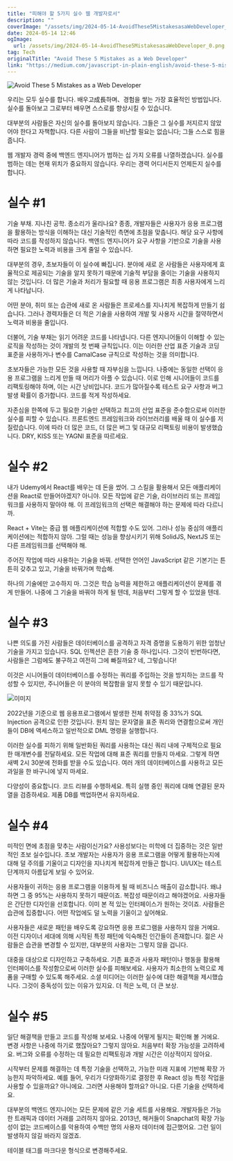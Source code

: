 ```yaml
---
title: "피해야 할 5가지 실수 웹 개발자로서"
description: ""
coverImage: "/assets/img/2024-05-14-AvoidThese5MistakesasaWebDeveloper_0.png"
date: 2024-05-14 12:46
ogImage: 
  url: /assets/img/2024-05-14-AvoidThese5MistakesasaWebDeveloper_0.png
tag: Tech
originalTitle: "Avoid These 5 Mistakes as a Web Developer"
link: "https://medium.com/javascript-in-plain-english/avoid-these-5-mistakes-as-a-web-developer-d794f70c0927"
---
```




![Avoid These 5 Mistakes as a Web Developer](/assets/img/2024-05-14-AvoidThese5MistakesasaWebDeveloper_0.png)

우리는 모두 실수를 합니다. 배우고成長하며、경험을 쌓는 가장 효율적인 방법입니다. 실수를 돌아보고 그로부터 배우면 스스로를 향상시킬 수 있습니다.

대부분의 사람들은 자신의 실수를 돌아보지 않습니다. 그들은 그 실수를 저지르지 않았어야 한다고 자책합니다. 다른 사람이 그들을 비난할 필요는 없습니다; 그들 스스로 힘을 줍니다.

웹 개발자 경력 중에 백엔드 엔지니어가 범하는 십 가지 오류를 나열하겠습니다. 실수를 범하는 데는 현재 위치가 중요하지 않습니다. 우리는 경력 어디서든지 언제든지 실수를 합니다.




# 실수 #1

기술 부채. 지나친 공학. 종소리가 울리나요? 종종, 개발자들은 사용자가 응용 프로그램을 활용하는 방식을 이해하는 대신 기술적인 측면에 초점을 맞춥니다. 해당 요구 사항에 따라 코드를 작성하지 않습니다. 백엔드 엔지니어가 요구 사항을 기반으로 기술을 사용하면 필요한 노력과 비용을 크게 줄일 수 있습니다.

대부분의 경우, 초보자들이 이 실수에 빠집니다. 분야에 새로 온 사람들은 사용자에게 효율적으로 제공되는 기술을 알지 못하기 때문에 기술적 부담을 줄이는 기술을 사용하지 않는 것입니다. 더 많은 기술과 처리가 필요할 때 응용 프로그램은 최종 사용자에게 느리게 나타납니다.

어떤 분야, 취미 또는 습관에 새로 온 사람들은 프로세스를 지나치게 복잡하게 만들기 쉽습니다. 그러나 경력자들은 더 적은 기술을 사용하여 개발 및 사용자 시간을 절약하면서 노력과 비용을 줄입니다.



더불어, 기술 부채는 읽기 어려운 코드를 나타냅니다. 다른 엔지니어들이 이해할 수 있는 로직을 작성하는 것이 개발의 첫 번째 규칙입니다. 이는 이러한 산업 표준 기술과 코딩 표준을 사용하거나 변수를 CamalCase 규칙으로 작성하는 것을 의미합니다.

초보자들은 가능한 모든 것을 사용할 때 자부심을 느낍니다. 나중에는 동일한 선택이 응용 프로그램을 느리게 만들 때 머리가 아플 수 있습니다. 이로 인해 시니어들이 코드를 리팩토링해야 하며, 이는 시간 낭비입니다. 코드가 많아질수록 테스트 요구 사항과 버그 발생 확률이 증가합니다. 코드를 적게 작성하세요.

자존심을 한쪽에 두고 필요한 기술만 선택하고 최고의 산업 표준을 준수함으로써 이러한 실수를 피할 수 있습니다. 프론트엔드 프레임워크와 라이브러리를 배울 때 이 실수를 저질렀습니다. 이에 따라 더 많은 코드, 더 많은 버그 및 대규모 리팩토링 비용이 발생했습니다. DRY, KISS 또는 YAGNI 표준을 따르세요.

# 실수 #2



내가 Udemy에서 React를 배우는 데 돈을 썼어. 그 스킬을 활용해서 모든 애플리케이션을 React로 만들어야겠지? 아니야. 모든 작업에 같은 기술, 라이브러리 또는 프레임워크를 사용하지 말아야 해. 이 프레임워크의 선택은 해결해야 하는 문제에 따라 다르니까.

React + Vite는 중급 웹 애플리케이션에 적합할 수도 있어. 그러나 성능 중심의 애플리케이션에는 적합하지 않아. 그럴 때는 성능을 향상시키기 위해 SolidJS, NextJS 또는 다른 프레임워크를 선택해야 해.

주어진 작업에 따라 사용하는 기술을 바꿔. 선택한 언어인 JavaScript 같은 기본기는 튼튼히 갖추고 있고, 기술을 바꿔가며 학습해.

하나의 기술에만 고수하지 마. 그것은 학습 능력을 제한하고 애플리케이션이 문제를 겪게 만들어. 나중에 그 기술을 바꿔야 하게 될 텐데, 처음부터 그렇게 할 수 있었을 텐데.



# 실수 #3

나쁜 의도를 가진 사람들은 데이터베이스를 공격하고 자격 증명을 도용하기 위한 엄청난 기술을 가지고 있습니다. SQL 인젝션은 흔한 기술 중 하나입니다. 그것이 빈번하다면, 사람들은 그럼에도 불구하고 여전히 그에 빠질까요? 네, 그렇습니다!

이것은 시니어들이 데이터베이스를 수정하는 쿼리를 주입하는 것을 방지하는 코드를 작성할 수 있지만, 주니어들은 이 분야의 복잡함을 알지 못할 수 있기 때문입니다.

![이미지](/assets/img/2024-05-14-AvoidThese5MistakesasaWebDeveloper_1.png)



2022년을 기준으로 웹 응용프로그램에서 발생한 전체 취약점 중 33%가 SQL Injection 공격으로 인한 것입니다. 원치 않는 문자열을 표준 쿼리와 연결함으로써 개인들이 DB에 액세스하고 일반적으로 DML 명령을 실행합니다.

이러한 실수를 피하기 위해 일반화된 쿼리를 사용하는 대신 쿼리 내에 구체적으로 필요한 매개변수를 전달하세요. 모든 작업에 대해 표준 쿼리를 만들지 마세요. 그렇게 하면 새벽 2시 30분에 전화를 받을 수도 있습니다. 여러 개의 데이터베이스를 사용하고 모든 과일을 한 바구니에 넣지 마세요.

다양성이 중요합니다. 코드 리뷰를 수행하세요. 특히 실행 중인 쿼리에 대해 연결된 문자열을 검증하세요. 제품 DB를 백업하면서 유지하세요.

# 실수 #4



미적인 면에 초점을 맞추는 사람이신가요? 사용성보다는 미학에 더 집중하는 것은 일반적인 초보 실수입니다. 초보 개발자는 사용자가 응용 프로그램을 어떻게 활용하는지에 대해 덜 주의를 기울이고 디자인을 지나치게 복잡하게 만들곤 합니다. UI/UX는 테스트 단계까지 아름답게 보일 수 있어요.

사용자들이 귀하는 응용 프로그램을 이용하게 될 때 비즈니스 매출이 감소합니다. 왜냐하면 그 중 95%는 사용하지 못하기 때문이죠. 복잡성 때문이라고 해야겠어요. 사용자들은 간단한 디자인을 선호합니다. 이미 본 적 있는 인터페이스가 원하는 것이죠. 사람들은 습관에 집중합니다. 어떤 작업에도 덜 노력을 기울이고 싶어해요.

사용자들은 새로운 패턴을 배우도록 강요하면 응용 프로그램을 사용하지 않을 거예요. 이전 디자이너 세대에 의해 시작된 특정 패턴에 익숙해진 인간들이 존재합니다. 젊은 사람들은 습관을 변경할 수 있지만, 대부분의 사용자는 그렇지 않을 겁니다.

대중을 대상으로 디자인하고 구축하세요. 기존 표준과 사용자 패턴이나 행동을 활용해 인터페이스를 작성함으로써 이러한 실수를 피해보세요. 사용자가 최소한의 노력으로 제품을 구매할 수 있도록 해주세요. 소셜 미디어는 이러한 실수에 대한 해결책을 제시했습니다. 그것이 중독성이 있는 이유가 있지요. 더 적은 노력, 더 큰 보상.



# 실수 #5

일단 해결책을 만들고 코드를 작성해 보세요. 나중에 어떻게 될지는 확인해 볼 거에요. 변경 사항은 나중에 하기로 했잖아요? 그렇지 않아요. 처음부터 확장 가능성을 고려하세요. 버그와 오류를 수정하는 데 필요한 리팩토링과 개발 시간은 이상적이지 않아요.

시작부터 문제를 해결하는 데 특정 기술을 선택하고, 가능한 미래 지표에 기반해 확장 가능한지 파악하세요. 예를 들어, 우리가 다양화하기로 결정한 후 React 성능 특정 작업을 사용할 수 있을까요? 아니에요. 그러면 사용해야 할까요? 아니요. 다른 기술을 선택하세요.

대부분의 백엔드 엔지니어는 모든 문제에 같은 기술 세트를 사용해요. 개발자들은 가능한 트래픽과 데이터 거래를 고려하지 않아요. 2013년, 해커들이 Snapchat의 확장 가능성이 없는 코드베이스를 악용하여 수백만 명의 사용자 데이터에 접근했어요. 그런 일이 발생하지 않길 바라지 않겠죠.



테이블 태그를 마크다운 형식으로 변경해주세요.
